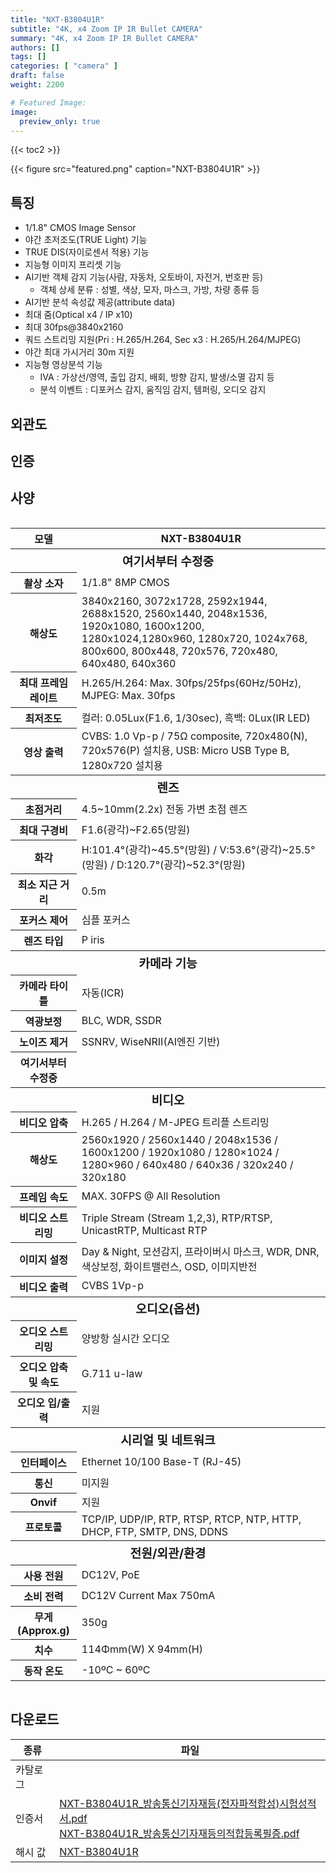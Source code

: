 ```yaml
---
title: "NXT-B3804U1R"
subtitle: "4K, x4 Zoom IP IR Bullet CAMERA"
summary: "4K, x4 Zoom IP IR Bullet CAMERA"
authors: []
tags: []
categories: [ "camera" ]
draft: false
weight: 2200

# Featured Image:
image:
  preview_only: true
---
```


{{< toc2 >}}

<div class="container">
<div class="row justify-content-center align-items-center">
<div class="col-sm-6">

{{< figure src="featured.png" caption="NXT-B3804U1R" >}}

</div>
</div>
</div>

<div class="container">
<div class="row justify-content-center">
<div class="col-sm-6 pl-0">

## 특징

- 1/1.8" CMOS Image Sensor
- 야간 초저조도(TRUE Light) 기능
- TRUE DIS(자이로센서 적용) 기능
- 지능형 이미지 프리셋 기능
- AI기반 객체 감지 기능(사람, 자동차, 오토바이, 자전거, 번호판 등)
   * 객체 상세 분류 : 성별, 색상, 모자, 마스크, 가방, 차량 종류 등
- AI기반 분석 속성값 제공(attribute data)
- 최대 줌(Optical x4 / IP x10)
- 최대 30fps@3840x2160 
- 쿼드 스트리밍 지원(Pri : H.265/H.264, Sec x3 : H.265/H.264/MJPEG)
- 야간 최대 가시거리 30m 지원
- 지능형 영상분석 기능
   * IVA : 가상선/영역, 출입 감지, 배회, 방향 감지, 발생/소멸 감지 등
   * 분석 이벤트 : 디포커스 감지, 움직임 감지, 템퍼링, 오디오 감지

</div>
<div class="col-sm-6 pl-0">

## 외관도

<!--{{< figure src="nxt-d528r-drawing.png" >}}-->

</div>
</div>
</div>

## 인증

<div class="container">
<div class="row align-items-top">

<!--{{< figure src="TTA.png" >}} &nbsp;&nbsp;&nbsp;&nbsp; - 공공기관용 IP카메라 보안 성능품질 Ver.1 (TTA-V-22-216)-->

</div>
</div>

## 사양

<div style="overflow-x: auto">
<table class="spec">
<thead>
<tr>
<th>모델</th>
<th>NXT-B3804U1R</th>
</tr>
</thead>
<tbody>

<tr><th colspan="2" style="font-size: larger; font-weight: bolder">여기서부터 수정중</th></tr>
<tr><th>촬상 소자</th><td>1/1.8" 8MP CMOS</td></tr>
<tr><th>해상도</th><td>3840x2160, 3072x1728, 2592x1944, 2688x1520, 2560x1440, 2048x1536, 1920x1080, 1600x1200, 1280x1024,1280x960, 1280x720, 1024x768, 800x600, 800x448, 720x576, 720x480, 640x480, 640x360</td></tr>
<tr><th>최대 프레임레이트</th><td>H.265/H.264: Max. 30fps/25fps(60Hz/50Hz), MJPEG: Max. 30fps</td></tr>
<tr><th>최저조도</th><td>컬러: 0.05Lux(F1.6, 1/30sec), 흑백: 0Lux(IR LED)</td></tr>
<tr><th>영상 출력</th><td>CVBS: 1.0 Vp-p / 75Ω composite, 720x480(N), 720x576(P) 설치용, USB: Micro USB Type B, 1280x720 설치용</td></tr>
<tr><th colspan="2" style="font-size: larger; font-weight: bolder">렌즈</th></tr>
<tr><th>초점거리</th><td>4.5~10mm(2.2x) 전동 가변 초점 렌즈</td></tr>
<tr><th>최대 구경비</th><td>F1.6(광각)~F2.65(망원)</td></tr>
<tr><th>화각</th><td>H:101.4°(광각)~45.5°(망원) / V:53.6°(광각)~25.5°(망원) / D:120.7°(광각)~52.3°(망원)</td></tr>
<tr><th>최소 지근 거리</th><td>0.5m</td></tr>
<tr><th>포커스 제어</th><td>심플 포커스</td></tr>
<tr><th>렌즈 타입</th><td>	P iris</td></tr>
<tr><th colspan="2" style="font-size: larger; font-weight: bolder">카메라 기능</th></tr>
<tr><th>카메라 타이틀</th><td>자동(ICR)</td></tr>
<tr><th>역광보정</th><td>	BLC, WDR, SSDR</td></tr>
<tr><th>노이즈 제거</th><td>SSNRⅤ, WiseNRⅡ(AI엔진 기반)</td></tr>
<tr><th>여기서부터 수정중</td></tr>
<tr><th colspan="2" style="font-size: larger; font-weight: bolder">비디오</th></tr>
<tr><th>비디오 압축</th><td>H.265 / H.264 / M-JPEG 트리플 스트리밍</td></tr>
<tr><th>해상도</th><td>2560x1920 / 2560x1440 / 2048x1536 / 1600x1200 / 1920x1080 / 1280×1024 / 1280×960 / 640x480 / 640x36 / 320x240 / 320x180</td></tr>
<tr><th>프레임 속도</th><td>MAX. 30FPS @ All Resolution</td></tr>
<tr><th>비디오 스트리밍</th><td>Triple Stream (Stream 1,2,3), RTP/RTSP, UnicastRTP, Multicast RTP</td></tr>
<tr><th>이미지 설정</th><td>Day & Night, 모션감지, 프라이버시 마스크, WDR, DNR, 색상보정, 화이트밸런스, OSD, 이미지반전</td></tr>
<tr><th>비디오 출력</th><td>CVBS 1Vp-p</td></tr>
<tr><th colspan="2" style="font-size: larger; font-weight: bolder">오디오(옵션)</th></tr>
<tr><th>오디오 스트리밍</td><td>양방항 실시간 오디오</td></tr>
<tr><th>오디오 압축 및 속도</td><td>G.711 u-law</td></tr>
<tr><th>오디오 입/출력</td><td>지원</td></tr>
<tr><th colspan="2" style="font-size: larger; font-weight: bolder">시리얼 및 네트워크</th></tr>
<tr><th>인터페이스</th><td>Ethernet 10/100 Base-T (RJ-45)</td></tr>
<tr><th>통신</th><td>미지원</td></tr>
<tr><th>Onvif</th><td>지원</td></tr>
<tr><th>프로토콜</th><td>TCP/IP, UDP/IP, RTP, RTSP, RTCP, NTP, HTTP, DHCP, FTP, SMTP, DNS, DDNS</td></tr>
<tr><th colspan="2" style="font-size: larger; font-weight: bolder">전원/외관/환경</th></tr>
<tr><th>사용 전원</th><td>DC12V, PoE</td></tr>
<tr><th>소비 전력</th><td>DC12V Current Max 750mA</td></tr>
<tr><th>무게(Approx.g)</th><td>350g</td></tr>
<tr><th>치수</th><td>114Φmm(W) X 94mm(H)</td></tr>
<tr><th>동작 온도</th><td>-10ºC ~ 60ºC</td></tr>
</tbody>
</table>
</div>

## 다운로드

종류 | 파일
---- | ----
카탈로그 | <!--[NXT-B3804U1R_카탈로그.pdf](NXT-B3804U1R_카탈로그.pdf)-->
인증서 | [NXT-B3804U1R_방송통신기자재등(전자파적합성)시험성적서.pdf](NXT-B3804U1R_방송통신기자재등(전자파적합성)시험성적서.pdf)<br>[NXT-B3804U1R_방송통신기자재등의적합등록필증.pdf](NXT-B3804U1R_방송통신기자재등의적합등록필증.pdf)<br><!--[NXT-B3804U1R_TTA인증서_.pdf](NXT-B3804U1R_TTA인증서_.pdf)-->
해시 값 | [NXT-B3804U1R](nxt-b3804u1r-tta.txt)